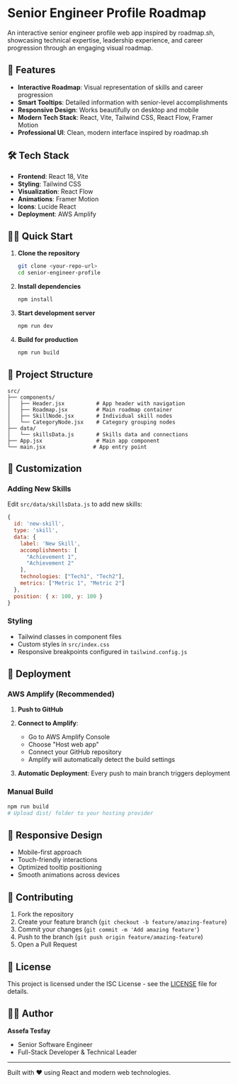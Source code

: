 # Senior Engineer Profile Roadmap

An interactive senior engineer profile web app inspired by roadmap.sh, showcasing technical expertise, leadership experience, and career progression through an engaging visual roadmap.

## 🚀 Features

- **Interactive Roadmap**: Visual representation of skills and career progression
- **Smart Tooltips**: Detailed information with senior-level accomplishments
- **Responsive Design**: Works beautifully on desktop and mobile
- **Modern Tech Stack**: React, Vite, Tailwind CSS, React Flow, Framer Motion
- **Professional UI**: Clean, modern interface inspired by roadmap.sh

## 🛠 Tech Stack

- **Frontend**: React 18, Vite
- **Styling**: Tailwind CSS
- **Visualization**: React Flow
- **Animations**: Framer Motion
- **Icons**: Lucide React
- **Deployment**: AWS Amplify

## 🏃‍♂️ Quick Start

1. **Clone the repository**
   ```bash
   git clone <your-repo-url>
   cd senior-engineer-profile
   ```

2. **Install dependencies**
   ```bash
   npm install
   ```

3. **Start development server**
   ```bash
   npm run dev
   ```

4. **Build for production**
   ```bash
   npm run build
   ```

## 📁 Project Structure

```
src/
├── components/
│   ├── Header.jsx          # App header with navigation
│   ├── Roadmap.jsx         # Main roadmap container
│   ├── SkillNode.jsx       # Individual skill nodes
│   └── CategoryNode.jsx    # Category grouping nodes
├── data/
│   └── skillsData.js       # Skills data and connections
├── App.jsx                 # Main app component
└── main.jsx               # App entry point
```

## 🎨 Customization

### Adding New Skills
Edit `src/data/skillsData.js` to add new skills:

```javascript
{
  id: 'new-skill',
  type: 'skill',
  data: { 
    label: 'New Skill',
    accomplishments: [
      "Achievement 1",
      "Achievement 2"
    ],
    technologies: ["Tech1", "Tech2"],
    metrics: ["Metric 1", "Metric 2"]
  },
  position: { x: 100, y: 100 }
}
```

### Styling
- Tailwind classes in component files
- Custom styles in `src/index.css`
- Responsive breakpoints configured in `tailwind.config.js`

## 🚀 Deployment

### AWS Amplify (Recommended)

1. **Push to GitHub**
2. **Connect to Amplify**:
   - Go to AWS Amplify Console
   - Choose "Host web app"
   - Connect your GitHub repository
   - Amplify will automatically detect the build settings

3. **Automatic Deployment**: Every push to main branch triggers deployment

### Manual Build
```bash
npm run build
# Upload dist/ folder to your hosting provider
```

## 📱 Responsive Design

- Mobile-first approach
- Touch-friendly interactions
- Optimized tooltip positioning
- Smooth animations across devices

## 🤝 Contributing

1. Fork the repository
2. Create your feature branch (`git checkout -b feature/amazing-feature`)
3. Commit your changes (`git commit -m 'Add amazing feature'`)
4. Push to the branch (`git push origin feature/amazing-feature`)
5. Open a Pull Request

## 📄 License

This project is licensed under the ISC License - see the [LICENSE](LICENSE) file for details.

## 👨‍💻 Author

**Assefa Tesfay**
- Senior Software Engineer
- Full-Stack Developer & Technical Leader

---

Built with ❤️ using React and modern web technologies.
